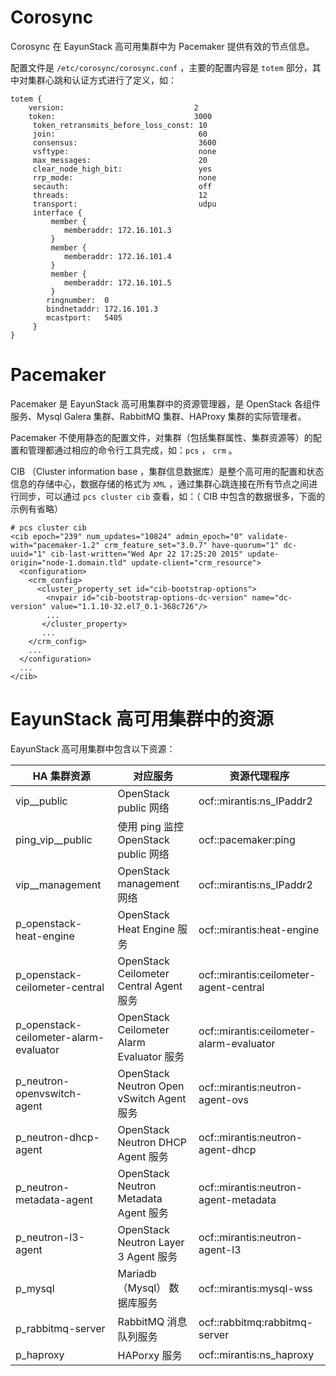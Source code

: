 # Corosync
Corosync 在 EayunStack 高可用集群中为 Pacemaker 提供有效的节点信息。

配置文件是 `/etc/corosync/corosync.conf` ，主要的配置内容是 `totem` 部分，其中对集群心跳和认证方式进行了定义，如：

    totem {
        version:                             2
        token:                               3000
         token_retransmits_before_loss_const: 10
         join:                                60
         consensus:                           3600
         vsftype:                             none
         max_messages:                        20
         clear_node_high_bit:                 yes
         rrp_mode:                            none
         secauth:                             off
         threads:                             12
         transport:                           udpu
         interface {
             member {
                memberaddr: 172.16.101.3
             }
             member {
                memberaddr: 172.16.101.4
             }
             member {
                memberaddr: 172.16.101.5
             }
            ringnumber:  0
            bindnetaddr: 172.16.101.3
            mcastport:   5405
         }
    }

# Pacemaker
Pacemaker 是 EayunStack 高可用集群中的资源管理器，是 OpenStack 各组件服务、Mysql Galera 集群、RabbitMQ 集群、HAProxy 集群的实际管理者。

Pacemaker 不使用静态的配置文件，对集群（包括集群属性、集群资源等）的配置和管理都通过相应的命令行工具完成，如：`pcs` ， `crm` 。

CIB （Cluster information base ，集群信息数据库）是整个高可用的配置和状态信息的存储中心，数据存储的格式为 `XML` ，通过集群心跳连接在所有节点之间进行同步，可以通过 `pcs cluster cib` 查看，如：（ CIB 中包含的数据很多，下面的示例有省略）

    # pcs cluster cib
    <cib epoch="239" num_updates="10824" admin_epoch="0" validate-with="pacemaker-1.2" crm_feature_set="3.0.7" have-quorum="1" dc-uuid="1" cib-last-written="Wed Apr 22 17:25:20 2015" update-origin="node-1.domain.tld" update-client="crm_resource">
      <configuration>
        <crm_config>
          <cluster_property_set id="cib-bootstrap-options">
            <nvpair id="cib-bootstrap-options-dc-version" name="dc-version" value="1.1.10-32.el7_0.1-368c726"/>
            ...
           </cluster_property>
           ...
        </crm_config>
        ...
      </configuration>
      ...
    </cib> 

# <a name="eayunstack_ha_resources_list" style="text-decoration: none; color: inherit;" />EayunStack 高可用集群中的资源
EayunStack 高可用集群中包含以下资源：

| HA 集群资源 | 对应服务 | 资源代理程序 |
|-------------|----------|--------------|
| vip\_\_public | OpenStack public 网络  | ocf::mirantis:ns\_IPaddr2 |
| ping\_vip\_\_public | 使用 ping 监控 OpenStack public 网络  | ocf::pacemaker:ping |
| vip\_\_management | OpenStack management 网络 | ocf::mirantis:ns\_IPaddr2 |
| p\_openstack-heat-engine | OpenStack Heat Engine 服务 | ocf::mirantis:heat-engine |
| p\_openstack-ceilometer-central | OpenStack Ceilometer Central Agent 服务 | ocf::mirantis:ceilometer-agent-central |
| p\_openstack-ceilometer-alarm-evaluator | OpenStack Ceilometer Alarm Evaluator 服务 | ocf::mirantis:ceilometer-alarm-evaluator |
| p\_neutron-openvswitch-agent | OpenStack Neutron Open vSwitch Agent 服务 | ocf::mirantis:neutron-agent-ovs |
| p\_neutron-dhcp-agent | OpenStack Neutron DHCP Agent 服务 | ocf::mirantis:neutron-agent-dhcp  |
| p\_neutron-metadata-agent | OpenStack Neutron Metadata Agent 服务 | ocf::mirantis:neutron-agent-metadata |
| p\_neutron-l3-agent | OpenStack Neutron Layer 3 Agent 服务 | ocf::mirantis:neutron-agent-l3 |
| p\_mysql | Mariadb（Mysql） 数据库服务 | ocf::mirantis:mysql-wss |
| p\_rabbitmq-server | RabbitMQ 消息队列服务 | ocf::rabbitmq:rabbitmq-server |
| p\_haproxy | HAPorxy 服务 | ocf::mirantis:ns\_haproxy |
